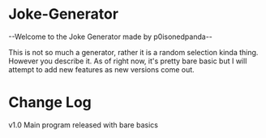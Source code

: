 Joke-Generator
==============

--Welcome to the Joke Generator made by p0isonedpanda--

This is not so much a generator, rather it is a random selection kinda thing. However you describe it.
As of right now, it's pretty bare basic but I will attempt to add new features as new versions come out.

Change Log
==============

v1.0
Main program released with bare basics
